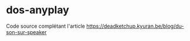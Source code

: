 # dos-anyplay

Code source complétant l'article https://deadketchup.kyuran.be/blog/du-son-sur-speaker
